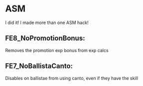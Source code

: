# ASM
I did it! I made more than one ASM hack!

## FE8_NoPromotionBonus:
Removes the promotion exp bonus from exp calcs

## FE7_NoBallistaCanto:
Disables on ballistae from using canto, even if they have the skill
